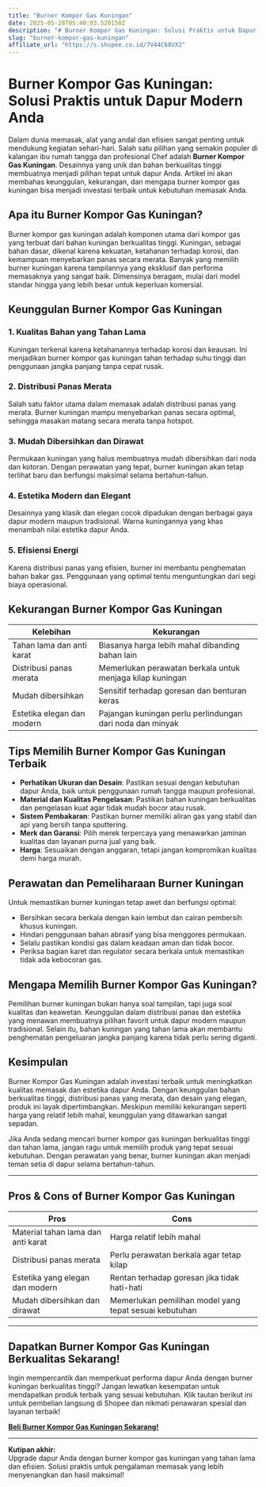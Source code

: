 ```yaml
---
title: "Burner Kompor Gas Kuningan"
date: 2025-05-28T05:40:03.520158Z
description: "# Burner Kompor Gas Kuningan: Solusi Praktis untuk Dapur Modern Anda..."
slug: "burner-kompor-gas-kuningan"
affiliate_url: "https://s.shopee.co.id/7V44C68VX2"
---
```

# Burner Kompor Gas Kuningan: Solusi Praktis untuk Dapur Modern Anda

Dalam dunia memasak, alat yang andal dan efisien sangat penting untuk mendukung kegiatan sehari-hari. Salah satu pilihan yang semakin populer di kalangan ibu rumah tangga dan profesional Chef adalah **Burner Kompor Gas Kuningan**. Desainnya yang unik dan bahan berkualitas tinggi membuatnya menjadi pilihan tepat untuk dapur Anda. Artikel ini akan membahas keunggulan, kekurangan, dan mengapa burner kompor gas kuningan bisa menjadi investasi terbaik untuk kebutuhan memasak Anda.

## Apa itu Burner Kompor Gas Kuningan?

Burner kompor gas kuningan adalah komponen utama dari kompor gas yang terbuat dari bahan kuningan berkualitas tinggi. Kuningan, sebagai bahan dasar, dikenal karena kekuatan, ketahanan terhadap korosi, dan kemampuan menyebarkan panas secara merata. Banyak yang memilih burner kuningan karena tampilannya yang eksklusif dan performa memasaknya yang sangat baik. Dimensinya beragam, mulai dari model standar hingga yang lebih besar untuk keperluan komersial.

## Keunggulan Burner Kompor Gas Kuningan

### 1. Kualitas Bahan yang Tahan Lama
Kuningan terkenal karena ketahanannya terhadap korosi dan keausan. Ini menjadikan burner kompor gas kuningan tahan terhadap suhu tinggi dan penggunaan jangka panjang tanpa cepat rusak.

### 2. Distribusi Panas Merata
Salah satu faktor utama dalam memasak adalah distribusi panas yang merata. Burner kuningan mampu menyebarkan panas secara optimal, sehingga masakan matang secara merata tanpa hotspot.

### 3. Mudah Dibersihkan dan Dirawat
Permukaan kuningan yang halus membuatnya mudah dibersihkan dari noda dan kotoran. Dengan perawatan yang tepat, burner kuningan akan tetap terlihat baru dan berfungsi maksimal selama bertahun-tahun.

### 4. Estetika Modern dan Elegant
Desainnya yang klasik dan elegan cocok dipadukan dengan berbagai gaya dapur modern maupun tradisional. Warna kuningannya yang khas menambah nilai estetika dapur Anda.

### 5. Efisiensi Energi
Karena distribusi panas yang efisien, burner ini membantu penghematan bahan bakar gas. Penggunaan yang optimal tentu menguntungkan dari segi biaya operasional.

## Kekurangan Burner Kompor Gas Kuningan

| **Kelebihan** | **Kekurangan** |
|----------------|----------------|
| Tahan lama dan anti karat | Biasanya harga lebih mahal dibanding bahan lain |
| Distribusi panas merata | Memerlukan perawatan berkala untuk menjaga kilap kuningan |
| Mudah dibersihkan | Sensitif terhadap goresan dan benturan keras |
| Estetika elegan dan modern | Pajangan kuningan perlu perlindungan dari noda dan minyak |

## Tips Memilih Burner Kompor Gas Kuningan Terbaik

- **Perhatikan Ukuran dan Desain**: Pastikan sesuai dengan kebutuhan dapur Anda, baik untuk penggunaan rumah tangga maupun profesional.
- **Material dan Kualitas Pengelasan**: Pastikan bahan kuningan berkualitas dan pengelasan kuat agar tidak mudah bocor atau rusak.
- **Sistem Pembakaran**: Pastikan burner memiliki aliran gas yang stabil dan api yang bersih tanpa sputtering.
- **Merk dan Garansi**: Pilih merek terpercaya yang menawarkan jaminan kualitas dan layanan purna jual yang baik.
- **Harga**: Sesuaikan dengan anggaran, tetapi jangan kompromikan kualitas demi harga murah.

## Perawatan dan Pemeliharaan Burner Kuningan

Untuk memastikan burner kuningan tetap awet dan berfungsi optimal:

- Bersihkan secara berkala dengan kain lembut dan cairan pembersih khusus kuningan.
- Hindari penggunaan bahan abrasif yang bisa menggores permukaan.
- Selalu pastikan kondisi gas dalam keadaan aman dan tidak bocor.
- Periksa bagian karet dan regulator secara berkala untuk memastikan tidak ada kebocoran gas.

## Mengapa Memilih Burner Kompor Gas Kuningan?

Pemilihan burner kuningan bukan hanya soal tampilan, tapi juga soal kualitas dan keawetan. Keunggulan dalam distribusi panas dan estetika yang menawan membuatnya pilihan favorit untuk dapur modern maupun tradisional. Selain itu, bahan kuningan yang tahan lama akan membantu penghematan pengeluaran jangka panjang karena tidak perlu sering diganti.

## Kesimpulan

Burner Kompor Gas Kuningan adalah investasi terbaik untuk meningkatkan kualitas memasak dan estetika dapur Anda. Dengan keunggulan bahan berkualitas tinggi, distribusi panas yang merata, dan desain yang elegan, produk ini layak dipertimbangkan. Meskipun memiliki kekurangan seperti harga yang relatif lebih mahal, keunggulan yang ditawarkan sangat sepadan.

Jika Anda sedang mencari burner kompor gas kuningan berkualitas tinggi dan tahan lama, jangan ragu untuk memilih produk yang tepat sesuai kebutuhan. Dengan perawatan yang benar, burner kuningan akan menjadi teman setia di dapur selama bertahun-tahun.

---

## Pros & Cons of Burner Kompor Gas Kuningan

| **Pros** | **Cons** |
|------------|-----------|
| Material tahan lama dan anti karat | Harga relatif lebih mahal |
| Distribusi panas merata | Perlu perawatan berkala agar tetap kilap |
| Estetika yang elegan dan modern | Rentan terhadap goresan jika tidak hati-hati |
| Mudah dibersihkan dan dirawat | Memerlukan pemilihan model yang tepat sesuai kebutuhan |

---

## Dapatkan Burner Kompor Gas Kuningan Berkualitas Sekarang!

Ingin mempercantik dan memperkuat performa dapur Anda dengan burner kuningan berkualitas tinggi? Jangan lewatkan kesempatan untuk mendapatkan produk terbaik yang sesuai kebutuhan. Klik tautan berikut ini untuk pembelian langsung di Shopee dan nikmati penawaran spesial dan layanan terbaik!

[**Beli Burner Kompor Gas Kuningan Sekarang!**](https://s.shopee.co.id/7V44C68VX2)

---

**Kutipan akhir:**  
Upgrade dapur Anda dengan burner kompor gas kuningan yang tahan lama dan efisien. Solusi praktis untuk pengalaman memasak yang lebih menyenangkan dan hasil maksimal!